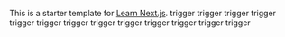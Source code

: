 This is a starter template for [Learn Next.js](https://nextjs.org/learn).
trigger
trigger
trigger
trigger
trigger
trigger
trigger
trigger
trigger
trigger
trigger
trigger
trigger
